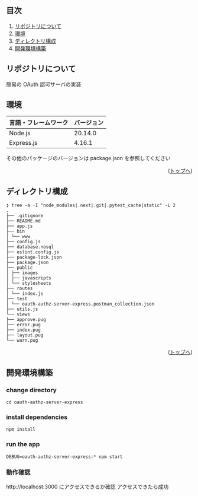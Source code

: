 <div id="top"></div>

## 目次

1. [リポジトリについて](#リポジトリについて)
2. [環境](#環境)
3. [ディレクトリ構成](#ディレクトリ構成)
4. [開発環境構築](#開発環境構築)

## リポジトリについて

簡易の OAuth 認可サーバの実装

## 環境

<!-- 言語、フレームワーク、ミドルウェア、インフラの一覧とバージョンを記載 -->

| 言語・フレームワーク | バージョン |
| -------------------- | ---------- |
| Node.js              | 20.14.0    |
| Express.js           | 4.16.1     |

その他のパッケージのバージョンは package.json を参照してください

<p align="right">(<a href="#top">トップへ</a>)</p>

## ディレクトリ構成

<!-- Treeコマンドを使ってディレクトリ構成を記載 -->

```
❯ tree -a -I "node_modules|.next|.git|.pytest_cache|static" -L 2
.
├── .gitignore
├── README.md
├── app.js
├── bin
│ └── www
├── config.js
├── database.nosql
├── eslint.config.js
├── package-lock.json
├── package.json
├── public
│ ├── images
│ ├── javascripts
│ └── stylesheets
├── routes
│ └── index.js
├── test
│ └── oauth-authz-server-express.postman_collection.json
├── utils.js
└── views
├── approve.pug
├── error.pug
├── index.pug
├── layout.pug
└── warn.pug
```

<p align="right">(<a href="#top">トップへ</a>)</p>

## 開発環境構築

### change directory

```
cd oauth-authz-server-express
```

### install dependencies

```
npm install
```

### run the app

```
DEBUG=oauth-authz-server-express:* npm start
```

### 動作確認

http://localhost:3000 にアクセスできるか確認
アクセスできたら成功

